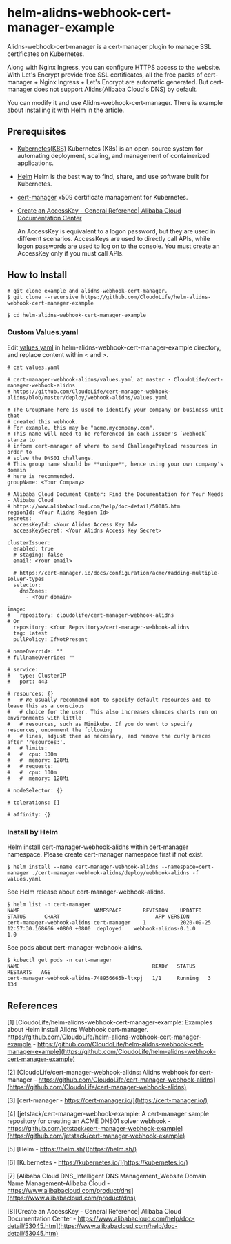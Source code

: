 # helm-alidns-webhook-cert-manager-example

Alidns-webhook-cert-manager is a cert-manager plugin to manage SSL certificates on Kubernetes. 

Along with Nginx Ingress, you can configure HTTPS access to the website. With Let's Encrypt provide free SSL certificates, all the free packs of cert-manager + Nginx Ingress + Let's Encrypt are automatic generated. But cert-manager does not support Alidns(Alibaba Cloud's DNS) by default. 

You can modify it and use Alidns-webhook-cert-manager. There is example about installing it with Helm in the article.

<!-- more -->

## Prerequisites

- [Kubernetes(K8S)](https://kubernetes.io/)
    Kubernetes (K8s) is an open-source system for automating deployment, scaling, and management of containerized applications.

- [Helm](https://helm.sh/)
    Helm is the best way to find, share, and use software built for Kubernetes.

- [cert-manager](https://cert-manager.io/)
    x509 certificate management for Kubernetes.

- [Create an AccessKey - General Reference| Alibaba Cloud Documentation Center](https://www.alibabacloud.com/help/doc-detail/53045.htm)

    An AccessKey is equivalent to a logon password, but they are used in different scenarios. AccessKeys are used to directly call APIs, while logon passwords are used to log on to the console. You must create an AccessKey only if you must call APIs.

## How to Install

```shell
# git clone example and alidns-webhook-cert-manager.
$ git clone --recursive https://github.com/CloudoLife/helm-alidns-webhook-cert-manager-example

$ cd helm-alidns-webhook-cert-manager-example
```

### Custom Values.yaml

Edit [values.yaml](./values.yaml) in helm-alidns-webhook-cert-manager-example directory, and replace content within < and >.
```shell
# cat values.yaml

# cert-manager-webhook-alidns/values.yaml at master · CloudoLife/cert-manager-webhook-alidns
# https://github.com/CloudoLife/cert-manager-webhook-alidns/blob/master/deploy/webhook-alidns/values.yaml

# The GroupName here is used to identify your company or business unit that
# created this webhook.
# For example, this may be "acme.mycompany.com".
# This name will need to be referenced in each Issuer's `webhook` stanza to
# inform cert-manager of where to send ChallengePayload resources in order to
# solve the DNS01 challenge.
# This group name should be **unique**, hence using your own company's domain
# here is recommended.
groupName: <Your Company>

# Alibaba Cloud Document Center: Find the Documentation for Your Needs - Alibaba Cloud
# https://www.alibabacloud.com/help/doc-detail/50086.htm
regionId: <Your Alidns Region Id>
secrets:
  accessKeyId: <Your Alidns Access Key Id>
  accessKeySecret: <Your Alidns Access Key Secret>

clusterIssuer:
  enabled: true
  # staging: false
  email: <Your email>

  # https://cert-manager.io/docs/configuration/acme/#adding-multiple-solver-types
  selector:
    dnsZones:
      - <Your domain>

image:
#   repository: cloudolife/cert-manager-webhook-alidns
# Or
  repository: <Your Repository>/cert-manager-webhook-alidns
  tag: latest
  pullPolicy: IfNotPresent

# nameOverride: ""
# fullnameOverride: ""

# service:
#   type: ClusterIP
#   port: 443

# resources: {}
#   # We usually recommend not to specify default resources and to leave this as a conscious
#   # choice for the user. This also increases chances charts run on environments with little
#   # resources, such as Minikube. If you do want to specify resources, uncomment the following
#   # lines, adjust them as necessary, and remove the curly braces after 'resources:'.
#   # limits:
#   #  cpu: 100m
#   #  memory: 128Mi
#   # requests:
#   #  cpu: 100m
#   #  memory: 128Mi

# nodeSelector: {}

# tolerations: []

# affinity: {}
```

### Install by Helm

Helm install cert-manager-webhook-alidns within cert-manager namespace. Please create cert-manager namespace first if not exist.

```shell
$ helm install --name cert-manager-webhook-alidns --namespace=cert-manager ./cert-manager-webhook-alidns/deploy/webhook-alidns -f values.yaml
```

See Helm release about cert-manager-webhook-alidns.

```shell
$ helm list -n cert-manager
NAME                       	NAMESPACE   	REVISION	UPDATED                               	STATUS  	CHART                            	APP VERSION
cert-manager-webhook-alidns	cert-manager	1       	2020-09-25 12:57:30.168666 +0800 +0800	deployed	webhook-alidns-0.1.0             	1.0
```

See pods about cert-manager-webhook-alidns.

```shell
$ kubectl get pods -n cert-manager
NAME                                           READY   STATUS    RESTARTS   AGE
cert-manager-webhook-alidns-748956665b-ltxpj   1/1     Running   3          13d
```

## References
[1] [CloudoLife/helm-alidns-webhook-cert-manager-example: Examples about Helm install Alidns Webhook cert-manager. https://github.com/CloudoLife/helm-alidns-webhook-cert-manager-example - https://github.com/CloudoLife/helm-alidns-webhook-cert-manager-example](https://github.com/CloudoLife/helm-alidns-webhook-cert-manager-example)

[2] [CloudoLife/cert-manager-webhook-alidns: Alidns webhook for cert-manager - https://github.com/CloudoLife/cert-manager-webhook-alidns](https://github.com/CloudoLife/cert-manager-webhook-alidns)

[3] [cert-manager - https://cert-manager.io/](https://cert-manager.io/)

[4] [jetstack/cert-manager-webhook-example: A cert-manager sample repository for creating an ACME DNS01 solver webhook - https://github.com/jetstack/cert-manager-webhook-example](https://github.com/jetstack/cert-manager-webhook-example)

[5] [Helm - https://helm.sh/](https://helm.sh/)

[6] [Kubernetes - https://kubernetes.io/](https://kubernetes.io/)

[7] [Alibaba Cloud DNS_Intelligent DNS Management_Website Domain Name Management-Alibaba Cloud - https://www.alibabacloud.com/product/dns](https://www.alibabacloud.com/product/dns)

[8][Create an AccessKey - General Reference| Alibaba Cloud Documentation Center - https://www.alibabacloud.com/help/doc-detail/53045.htm](https://www.alibabacloud.com/help/doc-detail/53045.htm)
